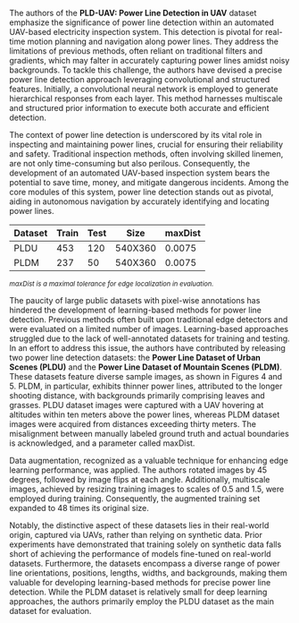 The authors of the **PLD-UAV: Power Line Detection in UAV** dataset emphasize the significance of power line detection within an automated UAV-based electricity inspection system. This detection is pivotal for real-time motion planning and navigation along power lines. They address the limitations of previous methods, often reliant on traditional filters and gradients, which may falter in accurately capturing power lines amidst noisy backgrounds. To tackle this challenge, the authors have devised a precise power line detection approach leveraging convolutional and structured features. Initially, a convolutional neural network is employed to generate hierarchical responses from each layer. This method harnesses multiscale and structured prior information to execute both accurate and efficient detection.

The context of power line detection is underscored by its vital role in inspecting and maintaining power lines, crucial for ensuring their reliability and safety. Traditional inspection methods, often involving skilled linemen, are not only time-consuming but also perilous. Consequently, the development of an automated UAV-based inspection system bears the potential to save time, money, and mitigate dangerous incidents. Among the core modules of this system, power line detection stands out as pivotal, aiding in autonomous navigation by accurately identifying and locating power lines.

| Dataset | Train | Test | Size    | maxDist |
| --------- | ------- | ------ | --------- | --------- |
| PLDU    | 453   | 120  | 540X360 | 0.0075  |
| PLDM    | 237   | 50   | 540X360 | 0.0075  |

<span style="font-size: smaller; font-style: italic;">maxDist is a maximal tolerance for edge localization in evaluation.</span>

The paucity of large public datasets with pixel-wise annotations has hindered the development of learning-based methods for power line detection. Previous methods often built upon traditional edge detectors and were evaluated on a limited number of images. Learning-based approaches struggled due to the lack of well-annotated datasets for training and testing. In an effort to address this issue, the authors have contributed by releasing two power line detection datasets: the **Power Line Dataset of Urban Scenes (PLDU)** and the **Power Line Dataset of Mountain Scenes (PLDM)**. These datasets feature diverse sample images, as shown in Figures 4 and 5. PLDM, in particular, exhibits thinner power lines, attributed to the longer shooting distance, with backgrounds primarily comprising leaves and grasses. PLDU dataset images were captured with a UAV hovering at altitudes within ten meters above the power lines, whereas PLDM dataset images were acquired from distances exceeding thirty meters. The misalignment between manually labeled ground truth and actual boundaries is acknowledged, and a parameter called maxDist.

Data augmentation, recognized as a valuable technique for enhancing edge learning performance, was applied. The authors rotated images by 45 degrees, followed by image flips at each angle. Additionally, multiscale images, achieved by resizing training images to scales of 0.5 and 1.5, were employed during training. Consequently, the augmented training set expanded to 48 times its original size.

Notably, the distinctive aspect of these datasets lies in their real-world origin, captured via UAVs, rather than relying on synthetic data. Prior experiments have demonstrated that training solely on synthetic data falls short of achieving the performance of models fine-tuned on real-world datasets. Furthermore, the datasets encompass a diverse range of power line orientations, positions, lengths, widths, and backgrounds, making them valuable for developing learning-based methods for precise power line detection. While the PLDM dataset is relatively small for deep learning approaches, the authors primarily employ the PLDU dataset as the main dataset for evaluation.
